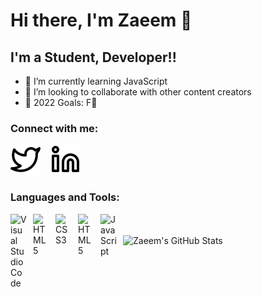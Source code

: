 # Hi there, I'm Zaeem 👋 

## I'm a Student, Developer!!

- 🌱 I’m currently learning JavaScript
- 👯 I’m looking to collaborate with other content creators
- 🥅 2022 Goals: F🤣

### Connect with me:
[![website](./img/twitter-light.svg)](https://twitter.com/sup_boiiii)
&nbsp;&nbsp;
[![website](./img/linkedin-light.svg)](https://www.linkedin.com/in/zaeem-ali-1b6246174/)

### Languages and Tools:

<img align="left" alt="Visual Studio Code" width="26px" src="https://cdn.jsdelivr.net/gh/devicons/devicon/icons/vscode/vscode-original.svg" style="padding-right:10px;" />
<img align="left" alt="HTML5" width="26px" src="https://cdn.jsdelivr.net/gh/devicons/devicon/icons/html5/html5-original.svg" style="padding-right:10px;" />
<img align="left" alt="CSS3" width="26px" src="https://cdn.jsdelivr.net/gh/devicons/devicon/icons/css3/css3-original.svg" style="padding-right:10px;" />
<img align="left" alt="HTML5" width="26px" src="https://cdn.jsdelivr.net/gh/devicons/devicon/icons/html5/html5-original.svg" style="padding-right:10px;" />
<img align="left" alt="JavaScript" width="26px" src="https://cdn.jsdelivr.net/gh/devicons/devicon/icons/javascript/javascript-original.svg" style="padding-right:10px;" />

<br />
<br />





  <img align="left" alt="Zaeem's GitHub Stats" src="https://github-readme-stats.vercel.app/api?username=zaeemali272&show_icons=true&hide_border=true" />


